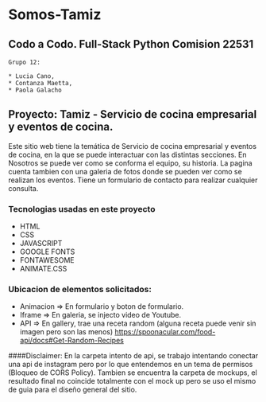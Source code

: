 # Somos-Tamiz 

## Codo a Codo. Full-Stack Python Comision 22531

```
Grupo 12:

* Lucia Cano,
* Contanza Maetta,
* Paola Galacho
```

## Proyecto: Tamiz - Servicio de cocina empresarial y eventos de cocina.

Este sitio web tiene la temática de Servicio de cocina empresarial y eventos de cocina, en la que se puede interactuar con las distintas secciones. En Nosotros se puede ver como se conforma el equipo, su historia. La pagina cuenta tambien con una galeria de fotos donde se pueden ver como se realizan los eventos. Tiene un formulario de contacto para realizar cualquier consulta.

### Tecnologias usadas en este proyecto

* HTML
* CSS
* JAVASCRIPT
* GOOGLE FONTS
* FONTAWESOME
* ANIMATE.CSS

### Ubicacion de elementos solicitados:

* Animacion => En formulario y boton de formulario.
* Iframe => En galeria, se injecto video de Youtube.
* API => En gallery, trae una receta random (alguna receta puede venir sin imagen pero son las menos)
         https://spoonacular.com/food-api/docs#Get-Random-Recipes
         
         
####Disclaimer: En la carpeta intento de api, se trabajo intentando conectar una api de instagram pero por lo que entendemos en un tema de permisos (Bloqueo de CORS Policy). Tambien se encuentra la carpeta de mockups, el resultado final no coincide totalmente con el mock up pero se uso el mismo de guia para el diseño general del sitio.
       
